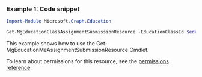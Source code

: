 ### Example 1: Code snippet

```powershellImport-Module Microsoft.Graph.Education

Get-MgEducationClassAssignmentSubmissionResource -EducationClassId $educationClassId -EducationAssignmentId $educationAssignmentId -EducationSubmissionId $educationSubmissionId
```
This example shows how to use the Get-MgEducationMeAssignmentSubmissionResource Cmdlet.
To learn about permissions for this resource, see the [permissions reference](/graph/permissions-reference).


